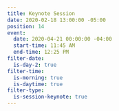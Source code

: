 ```yaml
---
title: Keynote Session
date: 2020-02-18 13:00:00 -05:00
position: 14
event:
  date: 2020-04-21 00:00:00 -04:00
  start-time: 11:45 AM
  end-time: 12:25 PM
filter-date:
  is-day-2: true
filter-time:
  is-morning: true
  is-daytime: true
filter-type:
  is-session-keynote: true
---
```


